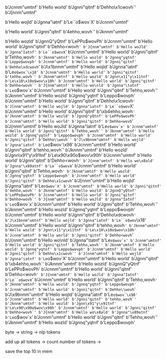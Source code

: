 b'Jcnnm"umtnf'
b'Hello world'
b'Jgnni"qitnf'
b'Dehho\x1cwovh`'
b'J[nnm"umtnf'

b'Hello wojld'
b'Jgnna"iatnf'
b'Le``o$wov`X'
b'Jcnnm"umtnf'

b'Hello world'
b'Jgnni"qitnf'
b'4ehho,wovh`'
b'Jknnm"umtnf'

b'Hello wozld'
b'JgnnQ"yQtnf'
b'LePPo$wovPh'
b'Jcnnm"umtnf'
b'Hello world'
b'Jgnni"qitnf'
b'Dehho<wovh`'
b'J{nnm"umtnf'
b'Hello woJld'
b'Jgnna"Iatnf'
b'Le``o$wov`x'
b'Jcnnm"umtnf'
b'Hello world'
b'Jgnni"qitnf'
b'Tehho,wovh`'
b'Jknnm"umtnf'
b'Hello wozld'
b'Jgnnq"yqtnf'
b'Leppo$wovph'
b'Jcnnm"umtnf'
b'Hello world'
b'Jgnni"qitnf'
b'Dehho\xdcwovh`'
b'J\x1bnnm"umtnf'
b'Hello wojld'
b'Jgnna"iatnf'
b'Le``o$wov`\x18'
b'Jcnnm"umtnf'
b'Hello world'
b'Jgnni"qitnf'
b'tehho,wovh`'
b'Jknnm"umtnf'
b'Hello wozld'
b'Jgnn\x11"y\x11tnf'
b'Le\x10\x10o$wov\x10h'
b'Jcnnm"umtnf'
b'Hello world'
b'Jgnni"qitnf'
b'Dehho<wovh`'
b'J{nnm"umtnf'
b'Hello wo\nld'
b'Jgnna"\tatnf'
b'Le``o$wov`x'
b'Jcnnm"umtnf'
b'Hello world'
b'Jgnni"qitnf'
b'Tehho,wovh`'
b'Jknnm"umtnf'
b'Hello wozld'
b'Jgnnq"yqtnf'
b'Leppo$wovph'
b'Jcnnm"umtnf'
b'Hello world'
b'Jgnni"qitnf'
b'Dehho\x1cwovh`'
b'J[nnm"umtnf'
b'Hello wojld'
b'Jgnna"iatnf'
b'Le``o$wov`X'
b'Jcnnm"umtnf'
b'Hello world'
b'Jgnni"qitnf'
b'\xb4ehho,wovh`'
b'Jknnm"umtnf'
b'Hello wozld'
b'JgnnQ"yQtnf'
b'LePPo$wovPh'
b'Jcnnm"umtnf'
b'Hello world'
b'Jgnni"qitnf'
b'Dehho<wovh`'
b'J{nnm"umtnf'
b'Hello woJld'
b'Jgnna"Iatnf'
b'Le``o$wov`x'
b'Jcnnm"umtnf'
b'Hello world'
b'Jgnni"qitnf'
b'Tehho,wovh`'
b'Jknnm"umtnf'
b'Hello wozld'
b'Jgnnq"yqtnf'
b'Leppo$wovph'
b'Jcnnm"umtnf'
b'Hello world'
b'Jgnni"qitnf'
b'Dehho\\wovh`'
b'J\x9bnnm"umtnf'
b'Hello wojld'
b'Jgnna"iatnf'
b'Le``o$wov`\x98'
b'Jcnnm"umtnf'
b'Hello world'
b'Jgnni"qitnf'
b'tehho,wovh`'
b'Jknnm"umtnf'
b'Hello wozld'
b'Jgnn\x91"y\x91tnf'
b'Le\x90\x90o$wov\x90h'
b'Jcnnm"umtnf'
b'Hello world'
b'Jgnni"qitnf'
b'Dehho<wovh`'
b'J{nnm"umtnf'
b'Hello wo\x8ald'
b'Jgnna"\x89atnf'
b'Le``o$wov`x'
b'Jcnnm"umtnf'
b'Hello world'
b'Jgnni"qitnf'
b'Tehho,wovh`'
b'Jknnm"umtnf'
b'Hello wozld'
b'Jgnnq"yqtnf'
b'Leppo$wovph'
b'Jcnnm"umtnf'
b'Hello world'
b'Jgnni"qitnf'
b'Dehho\x1cwovh`'
b'J[nnm"umtnf'
b'Hello wojld'
b'Jgnna"iatnf'
b'Le``o$wov`X'
b'Jcnnm"umtnf'
b'Hello world'
b'Jgnni"qitnf'
b'4ehho,wovh`'
b'Jknnm"umtnf'
b'Hello wozld'
b'JgnnQ"yQtnf'
b'LePPo$wovPh'
b'Jcnnm"umtnf'
b'Hello world'
b'Jgnni"qitnf'
b'Dehho<wovh`'
b'J{nnm"umtnf'
b'Hello woJld'
b'Jgnna"Iatnf'
b'Le``o$wov`x'
b'Jcnnm"umtnf'
b'Hello world'
b'Jgnni"qitnf'
b'Tehho,wovh`'
b'Jknnm"umtnf'
b'Hello wozld'
b'Jgnnq"yqtnf'
b'Leppo$wovph'
b'Jcnnm"umtnf'
b'Hello world'
b'Jgnni"qitnf'
b'Dehho\xdcwovh`'
b'J\x1bnnm"umtnf'
b'Hello wojld'
b'Jgnna"iatnf'
b'Le``o$wov`\x18'
b'Jcnnm"umtnf'
b'Hello world'
b'Jgnni"qitnf'
b'tehho,wovh`'
b'Jknnm"umtnf'
b'Hello wozld'
b'Jgnn\x11"y\x11tnf'
b'Le\x10\x10o$wov\x10h'
b'Jcnnm"umtnf'
b'Hello world'
b'Jgnni"qitnf'
b'Dehho<wovh`'
b'J{nnm"umtnf'
b'Hello wo\nld'
b'Jgnna"\tatnf'
b'Le``o$wov`x'
b'Jcnnm"umtnf'
b'Hello world'
b'Jgnni"qitnf'
b'Tehho,wovh`'
b'Jknnm"umtnf'
b'Hello wozld'
b'Jgnnq"yqtnf'
b'Leppo$wovph'
b'Jcnnm"umtnf'
b'Hello world'
b'Jgnni"qitnf'
b'Dehho\x1cwovh`'
b'J[nnm"umtnf'
b'Hello wojld'
b'Jgnna"iatnf'
b'Le``o$wov`X'
b'Jcnnm"umtnf'
b'Hello world'
b'Jgnni"qitnf'
b'\xb4ehho,wovh`'
b'Jknnm"umtnf'
b'Hello wozld'
b'JgnnQ"yQtnf'
b'LePPo$wovPh'
b'Jcnnm"umtnf'
b'Hello world'
b'Jgnni"qitnf'
b'Dehho<wovh`'
b'J{nnm"umtnf'
b'Hello woJld'
b'Jgnna"Iatnf'
b'Le``o$wov`x'
b'Jcnnm"umtnf'
b'Hello world'
b'Jgnni"qitnf'
b'Tehho,wovh`'
b'Jknnm"umtnf'
b'Hello wozld'
b'Jgnnq"yqtnf'
b'Leppo$wovph'
b'Jcnnm"umtnf'
b'Hello world'
b'Jgnni"qitnf'
b'Dehho\\wovh`'
b'J\x9bnnm"umtnf'
b'Hello wojld'
b'Jgnna"iatnf'
b'Le``o$wov`\x98'
b'Jcnnm"umtnf'
b'Hello world'
b'Jgnni"qitnf'
b'tehho,wovh`'
b'Jknnm"umtnf'
b'Hello wozld'
b'Jgnn\x91"y\x91tnf'
b'Le\x90\x90o$wov\x90h'
b'Jcnnm"umtnf'
b'Hello world'
b'Jgnni"qitnf'
b'Dehho<wovh`'
b'J{nnm"umtnf'
b'Hello wo\x8ald'
b'Jgnna"\x89atnf'
b'Le``o$wov`x'
b'Jcnnm"umtnf'
b'Hello world'
b'Jgnni"qitnf'
b'Tehho,wovh`'
b'Jknnm"umtnf'
b'Hello wozld'
b'Jgnnq"yqtnf'
b'Leppo$wovph'



byte -> string -> nlp tokens 

add up all tokens -> 
count number of tokens -> 

save the top 10 in mem
